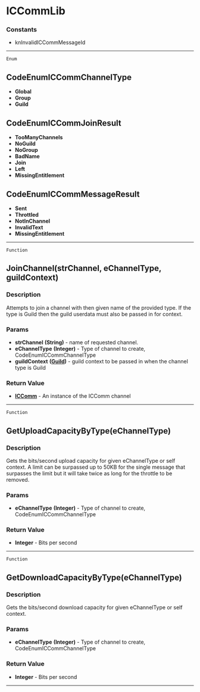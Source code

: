 ICCommLib
=========

### Constants

- knInvalidICCommMessageId

------------------------------------------------------------------------

`Enum`

CodeEnumICCommChannelType
-------------------------

-   **Global**
-   **Group**
-   **Guild**

CodeEnumICCommJoinResult
------------------------

-   **TooManyChannels**
-   **NoGuild**
-   **NoGroup**
-   **BadName**
-   **Join**
-   **Left**
-   **MissingEntitlement**

CodeEnumICCommMessageResult
---------------------------

-   **Sent**
-   **Throttled**
-   **NotInChannel**
-   **InvalidText**
-   **MissingEntitlement**

------------------------------------------------------------------------

`Function`

JoinChannel(strChannel, eChannelType, guildContext)
---------------------------------------------------

### Description

Attempts to join a channel with then given name of the provided type. If the type is Guild then the guild userdata must also be passed in for context.

### Params

-   **strChannel** **(String)** - name of requested channel.
-   **eChannelType** **(Integer)** - Type of channel to create, CodeEnumICCommChannelType
-   **guildContext** **([Guild](../Classes/Guild.md))** - guild context to be passed in when the channel type is Guild

### Return Value

-   **[ICComm](../Classes/ICComm.md)** - An instance of the ICComm channel

------------------------------------------------------------------------

`Function`

GetUploadCapacityByType(eChannelType)
-------------------------------------

### Description

Gets the bits/second upload capacity for given eChannelType or self context. A limit can be surpassed up to 50KB for the single message that surpasses the limit but it will take twice as long for the throttle to be removed.

### Params

-   **eChannelType** **(Integer)** - Type of channel to create, CodeEnumICCommChannelType

### Return Value

-   **Integer** - Bits per second

-------------------------------------------------------------------

`Function`

GetDownloadCapacityByType(eChannelType)
---------------------------------------

### Description

Gets the bits/second download capacity for given eChannelType or self context.

### Params

-   **eChannelType** **(Integer)** - Type of channel to create, CodeEnumICCommChannelType

### Return Value

-   **Integer** - Bits per second

-------------------------------------------------------------------
